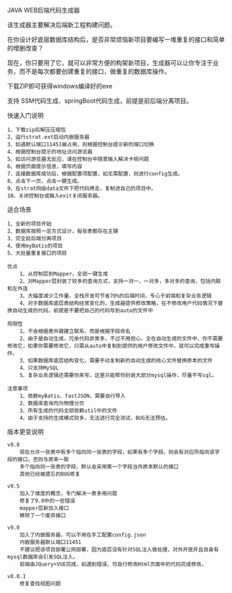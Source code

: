 JAVA WEB后端代码生成器

该生成器主要解决后端新工程构建问题。

在你设计好底层数据库结构后，是否非常烦恼新项目要编写一堆重复的接口和简单的增删改查？

现在，你只要用了它，就可以非常方便的构架新项目，生成器可以让你专注于业务，而不是每次都要创建重复的接口，做重复的数据库操作。

下载ZIP即可获得windows编译好的exe

支持 SSM代码生成、springBoot代码生成，前提是前后端分离项目。

快速入门说明

    1、下载zip后解压压缩包
    2、运行strat.ext启动内嵌服务器
    3、如遇默认端口11451被占用，则根据控制台提示新的端口切换
    4、根据控制台提示的地址访问游览器
    5、如访问游览器无反应，请在控制台中随意输入解决卡顿问题
    6、根据页面提示信息，填写内容
    7、连接数据库成功后，根据配置项配置，如无需配置，则进行config生成。
    8、点击下一页，点击一键生成。
    9、在strat同级data文件下把代码拷走，复制进自己的项目中。
    10、关闭控制台或输入exit关闭服务器。
    
适合场景

    1、全新的项目开始
    2、数据库按照一定方式设计，每张表都存在主键
    3、完全前后端分离项目
    4、使用myBatis的项目
    5、大批量重复接口的项目
    
    优点
        1、从控制层到Mapper，全部一键生成
        2、对Mapper层封装了较多的查询方式，支持一对一，一对多，多对多的查询，包括内联和左外连
        3、大幅度减少工作量，全栈开发可节省70%的后端时间，专心于前端和复杂业务逻辑
        4、对于数据库底层表结构经常变化的，生成器提供修改策略，在不修改用户代码情况下替换自动生成的代码，前提是不要把自己的代码写到auto的文件中
    
    局限性
        1、不会根据表外键建立联系，而是根据字段命名
        2、由于是自动生成，冗余代码非常多，不过不用担心，全在自动生成的文件中，你不需要修改它，如果你需要修改它，只需从auto中复制到提供的用户修改文件中，就可以完成重写操作。
        3、如果数据库底层结构变化，需要手动复制新的自动生成的核心文件替换原本的文件
        4、只支持MySQL
        5、复杂业务逻辑还需要你来写，这里只能帮你封装大部分mysql操作，尽量不写sql。
        
    注意事项
        1、依赖myBatis、fastJSON，需要自行导入
        2、数据库查询均为物理分页
        3、所有生成的代码全部依赖util中的文件
        4、由于支持的生成模式较多，无法进行完全测试，BUG无法预估。

版本更变说明

    v9.8
        现在允许一张表中有多个指向同一张表的字段，如果有多个字段，则会有对应所指向该字段的接口，否则与原来一致
        多个指向同一张表的字段，默认会采用第一个字段当作原本默认的接口
        其他已经被遗忘的BUG修复
        
    v9.5
        加入了维度的概念，专门解决一表多用问题
        修复了9.0中的一些错误
        mapper层新加入接口
        移除了一个废弃接口
        
    v9.0
        加入了内嵌服务器，可以不用在手工配置config.json
        内嵌服务器默认端口11451
        不建议把该项目部署公网部署，因为底层没有针对SQL注入做处理，对外开放并且自身有mysql数据库会引发SQL注入。
        前端由JQuery+VUE完成，如遇到错误，可自行修改Html页面中的代码完成修改。
        
    v8.0.1
        修复查找视图问题

